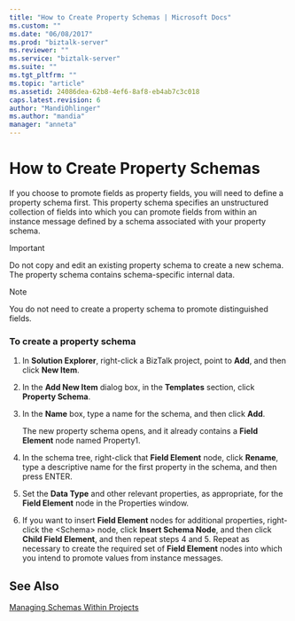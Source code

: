 ```yaml
---
title: "How to Create Property Schemas | Microsoft Docs"
ms.custom: ""
ms.date: "06/08/2017"
ms.prod: "biztalk-server"
ms.reviewer: ""
ms.service: "biztalk-server"
ms.suite: ""
ms.tgt_pltfrm: ""
ms.topic: "article"
ms.assetid: 24086dea-62b8-4ef6-8af8-eb4ab7c3c018
caps.latest.revision: 6
author: "MandiOhlinger"
ms.author: "mandia"
manager: "anneta"
---
```

# How to Create Property Schemas
If you choose to promote fields as property fields, you will need to define a property schema first. This property schema specifies an unstructured collection of fields into which you can promote fields from within an instance message defined by a schema associated with your property schema.  
  
> [!IMPORTANT]
>  Do not copy and edit an existing property schema to create a new schema. The property schema contains schema-specific internal data.  
  
> [!NOTE]
>  You do not need to create a property schema to promote distinguished fields.  
  
### To create a property schema  
  
1.  In **Solution Explorer**, right-click a BizTalk project, point to **Add**, and then click **New Item**.  
  
2.  In the **Add New Item** dialog box, in the **Templates** section, click **Property Schema**.  
  
3.  In the **Name** box, type a name for the schema, and then click **Add**.  
  
     The new property schema opens, and it already contains a **Field Element** node named Property1.  
  
4.  In the schema tree, right-click that **Field Element** node, click **Rename**, type a descriptive name for the first property in the schema, and then press ENTER.  
  
5.  Set the **Data Type** and other relevant properties, as appropriate, for the **Field Element** node in the Properties window.  
  
6.  If you want to insert **Field Element** nodes for additional properties, right-click the \<Schema> node, click **Insert Schema Node**, and then click **Child Field Element**, and then repeat steps 4 and 5. Repeat as necessary to create the required set of **Field Element** nodes into which you intend to promote values from instance messages.  
  
## See Also  
 [Managing Schemas Within Projects](../core/managing-schemas-within-projects.md)